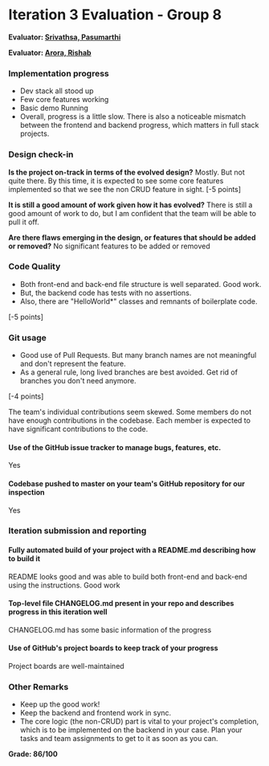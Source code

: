 # Iteration 3 Evaluation - Group 8

**Evaluator: [Srivathsa, Pasumarthi](mailto:pvsriv@cs.jhu.edu)**

**Evaluator: [Arora, Rishab](mailto:rishab@cs.jhu.edu)**

### Implementation progress
- Dev stack all stood up
- Few core features working
- Basic demo Running
- Overall, progress is a little slow. There is also a noticeable mismatch between the frontend and backend progress, which matters in full stack projects.

### Design check-in

**Is the project on-track in terms of the evolved design?**
Mostly. But not quite there. By this time, it is expected to see some core features implemented so that we see the non CRUD feature in sight.
[-5 points]

**It is still a good amount of work given how it has evolved?**
There is still a good amount of work to do, but I am confident that the team will be able to pull it off.

**Are there flaws emerging in the design, or features that should be added or removed?**
No significant features to be added or removed

### Code Quality

- Both front-end and back-end file structure is well separated. Good work.
- But, the backend code has tests with no assertions.
- Also, there are "HelloWorld*" classes and remnants of boilerplate code.

[-5 points]


### Git usage
- Good use of Pull Requests. But many branch names are not meaningful and don't represent the feature.
- As a general rule, long lived branches are best avoided. Get rid of branches you don't need anymore.

[-4 points]

The team's individual contributions seem skewed. Some members do not have enough contributions in the codebase. Each member is expected to have significant contributions to the code.

#### Use of the GitHub issue tracker to manage bugs, features, etc.
Yes

#### Codebase pushed to master on your team's GitHub repository for our inspection
Yes

### Iteration submission and reporting

#### Fully automated build of your project with a README.md describing how to build it
README looks good and was able to build both front-end and back-end using the instructions. Good work

#### Top-level file CHANGELOG.md present in your repo and describes progress in this iteration well
CHANGELOG.md has some basic information of the progress

#### Use of GitHub's project boards to keep track of your progress
Project boards are well-maintained

### Other Remarks
- Keep up the good work!
- Keep the backend and frontend work in sync.
- The core logic (the non-CRUD) part is vital to your project's completion, which is to be implemented on the backend in your case. Plan your tasks and team assignments to get to it as soon as you can.

**Grade: 86/100**
